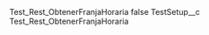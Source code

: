 <?xml version="1.0" encoding="UTF-8"?>
<CustomMetadata xmlns="http://soap.sforce.com/2006/04/metadata" xmlns:xsi="http://www.w3.org/2001/XMLSchema-instance" xmlns:xsd="http://www.w3.org/2001/XMLSchema">
    <label>Test_Rest_ObtenerFranjaHoraria</label>
    <protected>false</protected>
    <values>
        <field>TestSetup__c</field>
        <value xsi:type="xsd:string">Test_Rest_ObtenerFranjaHoraria</value>
    </values>
</CustomMetadata>
